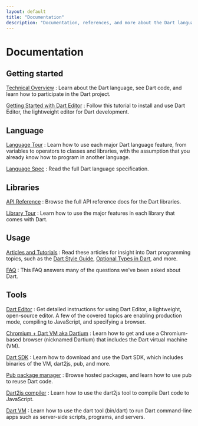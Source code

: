 ```yaml
---
layout: default
title: "Documentation"
description: "Documentation, references, and more about the Dart language, libraries, and tools."
---
```


# Documentation

## Getting started

[Technical Overview](/docs/technical-overview/)
: Learn about the Dart language, see Dart code, and
learn how to participate in the Dart project.

[Getting Started with Dart Editor](/docs/editor/getting-started/)
: Follow this tutorial to install and use Dart Editor, the
lightweight editor for Dart development.

## Language

[Language Tour](/docs/dart-up-and-running/ch02.html)
: Learn how to use each major Dart language feature, from variables to
operators to classes and libraries, with the assumption that you already
know how to program in another language.

[Language Spec](/docs/spec/)
: Read the full Dart language specification.

## Libraries

[API Reference](http://api.dartlang.org)
: Browse the full API reference docs for the Dart libraries.

[Library Tour](/docs/dart-up-and-running/ch03.html)
: Learn how to use the major features in each library that comes with Dart.

## Usage

[Articles and Tutorials](/articles/)
: Read these articles for insight into Dart programming topics,
such as the [Dart Style Guide](/articles/style-guide/),
[Optional Types in Dart](/articles/optional-types/), and more.

[FAQ](/support/faq.html)
: This FAQ answers many of the questions we've been asked about Dart.

## Tools

[Dart Editor](/docs/editor/)
: Get detailed instructions for using Dart Editor, a lightweight, open-source editor.
A few of the covered topics are enabling production mode, compiling to JavaScript, and specifying a browser.

[Chromium + Dart VM aka Dartium](/dartium/)
: Learn how to get and use a Chromium-based browser (nicknamed Dartium) that
includes the Dart virtual machine (VM).

[Dart SDK](/docs/sdk/)
: Learn how to download and use the Dart SDK, which includes binaries of the VM,
dart2js, pub, and more.

[Pub package manager](http://pub.dartlang.org)
: Browse hosted packages, and learn how to use pub to reuse Dart code.

[Dart2js compiler](/docs/dart2js/)
: Learn how to use the dart2js tool to compile Dart code to JavaScript.

[Dart VM](/docs/standalone-dart-vm/)
: Learn how to use the dart tool (bin/dart) to run Dart command-line apps
such as server-side scripts, programs, and servers.
